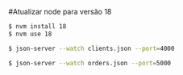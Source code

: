 #Atualizar node para versão 18
```bash
$ nvm install 18
$ nvm use 18
```
```bash
$ json-server --watch clients.json --port=4000
```
```bash
$ json-server --watch orders.json --port=5000
```
